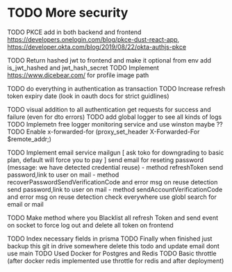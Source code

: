 

TODO More security
========================================================
TODO PKCE add in both backend and frontend
 https://developers.onelogin.com/blog/pkce-dust-react-app,
 https://developer.okta.com/blog/2019/08/22/okta-authjs-pkce


TODO Return hashed jwt to frontend and make it optional from env add is_jwt_hashed and jwt_hash_secret
TODO Implement https://www.dicebear.com/ for profile image path


TODO do everything in authentication as transaction
TODO Increase refresh token expiry date (look in oauth docs for strict guidlines)

TODO visual addition to all authentication get requests for success and failure (even for dto errors)
TODO add global logger to see all kinds of logs
TODO Implemetn free logger monitoring service and use winston maybe ??
TODO Enable x-forwarded-for (proxy_set_header X-Forwarded-For $remote_addr;)

TODO Implement email service mailgun
  [ ask toko for downgrading to basic plan, default will force you to pay ]
  send email for reseting password (message: we have detected credential reuse) - method refreshToken
  send password,link to user on mail - method recoverPasswordSendVerificationCode and error msg on reuse detection
  send password,link to user on mail - method sendAccountVerificationCode and error msg on reuse detection
  check everywhere use globl search for email or mail

TODO Make method where you Blacklist all refresh Token and send event on socket to force log out and delete all token on frontend


TODO Index necessary fields in prisma
TODO Finally when finished just backup this git in drive somewhere delete this todo and update email dont use main
TODO Used Docker for Postgres and Redis
TODO Basic throttle (after docker redis implemented use throttle for redis and after deployment)